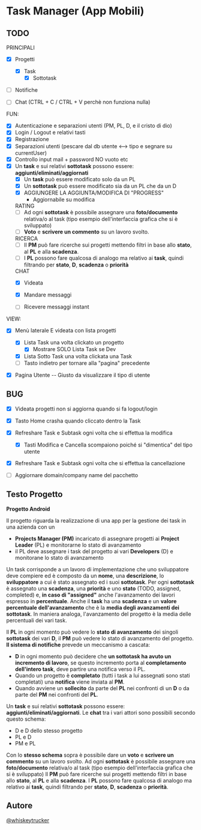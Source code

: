 # Task Manager (App Mobili)
## TODO
PRINCIPALI
- [X] Progetti
	- [X] Task
		- [X] Sottotask
		
- [ ] Notifiche
- [ ] Chat (CTRL + C / CTRL + V perchè non funziona nulla)


FUN:
- [X] Autenticazione e separazioni utenti (PM, PL, D, e il cristo di dio)
- [X] Login / Logout e relativi tasti
- [X] Registrazione
- [X] Separazioni utenti (pescare dal db utente <--> tipo e segnare su currentUser)
- [X] Controllo input mail + password NO vuoto etc
- [X] Un **task** e sui relativi **sottotask** possono essere: **aggiunti/eliminati/aggiornati**
	- [X] Un **task** può essere modificato solo da un PL
	- [X] Un **sottotask** può essere modificato sia da un PL che da un D
	- [X] AGGIUNGERE LA AGGIUNTA/MODIFICA DI "PROGRESS"
		- Aggiornabile su modifica

	RATING
	- [ ] Ad ogni **sottotask** è possibile assegnare una **foto/documento** relativa/o al task (tipo esempio dell'interfaccia grafica che si è sviluppato)
	- [ ] **Voto** e **scrivere un commento** su un lavoro svolto.
	
	RICERCA
	- [ ] Il **PM** può fare ricerche sui progetti mettendo filtri in base allo **stato**, al **PL** e alla **scadenza**.
	- [ ] I **PL** possono fare qualcosa di analogo ma relativo ai **task**, quindi filtrando per **stato**, **D**, **scadenza** o **priorità**
		
	CHAT
	- [X] Videata
	- [X] Mandare messaggi
	- [ ] Ricevere messaggi instant


VIEW:
- [X] Menù laterale  E videata con lista progetti
  - [X] Lista Task una volta clickato un progetto
	- [X] Mostrare SOLO Lista Task se Dev
  - [X] Lista Sotto Task una volta clickata una Task
  - [ ] Tasto indietro per tornare alla "pagina" precedente

- [X] Pagina Utente -- Giusto da visualizzare il tipo di utente





## BUG
- [X] Videata progetti non si aggiorna quando si fa logout/login
- [X] Tasto Home crasha quando cliccato dentro la Task
- [X] Refreshare Task e Subtask ogni volta che si effettua la modifica
	- [X] Tasti Modifica e Cancella scompaiono poiché si "dimentica" del tipo utente
- [X] Refreshare Task e Subtask ogni volta che si effettua la cancellazione
- [ ] Aggiornare domain/company name del pacchetto


## Testo Progetto
**Progetto Android**  

Il progetto riguarda la realizzazione di una app per la gestione dei task in una azienda con un
- **Projects Manager (PM)** incaricato di assegnare progetti ai **Project Leader** (PL) e monitorarne lo stato di avanzamento
- il PL deve assegnare i task del progetto ai vari **Developers** (D) e monitorane lo stato di avanzamento

Un task corrisponde a un lavoro di implementazione che uno sviluppatore deve compiere ed è composto da un **nome**, una **descrizione**, lo **sviluppatore** a cui è stato assegnato ed i suoi **sottotask**. 
Per ogni **sottotask** è assegnato una **scadenza**, una **priorità** e uno **stato** (TODO, assigned, completed) e, **in caso di "assigned"** anche l'avanzamento dei lavori espresso in **percentuale**.
Anche il **task** ha una **scadenza** e un **valore percentuale dell'avanzamento** che è la **media degli avanzamenti dei sottotask**. In maniera analoga, l'avanzamento del progetto è la media delle percentuali dei vari task.

Il **PL** in ogni momento può vedere lo **stato di avanzamento** dei singoli **sottotask** dei vari **D**, il **PM** può vedere lo stato di avanzamento del progetto.
**Il sistema di notifiche** prevede un meccanismo a cascata:
- **D** in ogni momento può decidere che **un sottotask ha avuto un incremento di lavoro**, se questo incremento porta al **completamento dell'intero task**, deve partire una notifica verso il PL.
- Quando un progetto è **completato** (tutti i task a lui assegnati sono stati completati) una **notifica** viene inviata al **PM**.
- Quando avviene un **sollecito** da parte del **PL** nei confronti di un **D** o da parte del **PM** nei confronti del **PL**.

Un **task** e sui relativi **sottotask** possono essere: **aggiunti/eliminati/aggiornati**.
Le **chat** tra i vari attori sono possibili secondo questo schema:
- D e D dello stesso progetto
- PL e D
- PM e PL

Con lo **stesso schema** sopra è possibile dare un **voto** e **scrivere un commento** su un lavoro svolto.
Ad ogni **sottotask** è possibile assegnare una **foto/documento** relativa/o al task (tipo esempio dell'interfaccia grafica che si è sviluppato)
Il **PM** può fare ricerche sui progetti mettendo filtri in base allo **stato**, al **PL** e alla **scadenza**.
I **PL** possono fare qualcosa di analogo ma relativo ai **task**, quindi filtrando per **stato**, **D**, **scadenza** o **priorità**.


## Autore
[@whiskeytrucker](https://github.com/whiskeytrucker)
